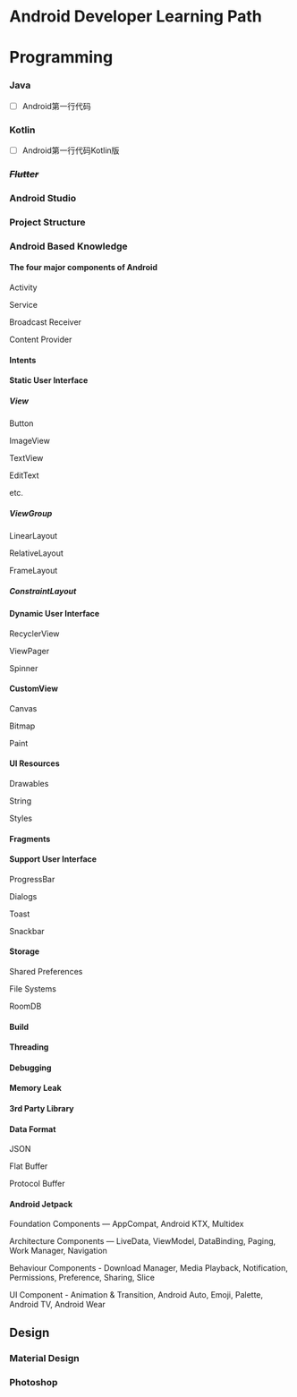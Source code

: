 # Android Developer Learning Path

# Programming

### Java

- [ ] Android第一行代码

### Kotlin

- [ ] Android第一行代码Kotlin版

### *~~Flutter~~*

### Android Studio

### Project Structure

### Android Based Knowledge

#### The four major components of Android

Activity

Service

Broadcast Receiver

Content Provider

#### Intents

#### Static User Interface

##### View

Button

ImageView

TextView

EditText

etc.

##### ViewGroup

LinearLayout

RelativeLayout

FrameLayout

##### ConstraintLayout

#### Dynamic User Interface

RecyclerView

ViewPager

Spinner

#### CustomView

Canvas

Bitmap

Paint

#### UI Resources

Drawables

String

Styles

#### Fragments

#### Support User Interface

ProgressBar

Dialogs

Toast

Snackbar

#### Storage

Shared Preferences

File Systems

RoomDB

#### Build

#### Threading

#### Debugging

#### Memory Leak

#### 3rd Party Library

#### Data Format

JSON

Flat Buffer

Protocol Buffer

#### Android Jetpack

Foundation Components — AppCompat, Android KTX, Multidex

Architecture Components — LiveData, ViewModel, DataBinding, Paging, Work Manager, Navigation

Behaviour Components - Download Manager, Media Playback, Notification, Permissions, Preference, Sharing, Slice

UI Component - Animation & Transition, Android Auto, Emoji, Palette, Android TV, Android Wear

## Design

### Material Design

### Photoshop